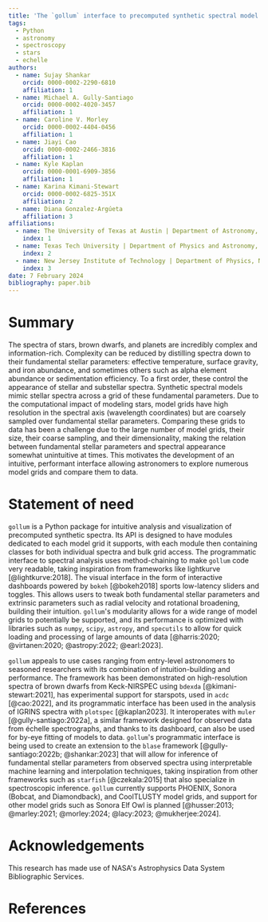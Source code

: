 ```yaml
---
title: 'The `gollum` interface to precomputed synthetic spectral model grids'
tags:
  - Python
  - astronomy
  - spectroscopy
  - stars
  - echelle
authors:
  - name: Sujay Shankar
    orcid: 0000-0002-2290-6810
    affiliation: 1
  - name: Michael A. Gully-Santiago
    orcid: 0000-0002-4020-3457
    affiliation: 1
  - name: Caroline V. Morley
    orcid: 0000-0002-4404-0456
    affiliation: 1
  - name: Jiayi Cao
    orcid: 0000-0002-2466-3816
    affiliation: 1
  - name: Kyle Kaplan
    orcid: 0000-0001-6909-3856
    affiliation: 1
  - name: Karina Kimani-Stewart
    orcid: 0000-0002-6825-351X
    affiliation: 2
  - name: Diana Gonzalez-Argúeta
    affiliation: 3
affiliations:
  - name: The University of Texas at Austin | Department of Astronomy, Austin, TX, USA
    index: 1
  - name: Texas Tech University | Department of Physics and Astronomy, Lubbock, TX, USA
    index: 2
  - name: New Jersey Institute of Technology | Department of Physics, Newark, NJ, USA
    index: 3
date: 7 February 2024
bibliography: paper.bib
---
```


# Summary

The spectra of stars, brown dwarfs, and planets are incredibly complex and information-rich. Complexity can be reduced by distilling spectra down to their fundamental stellar parameters: effective temperature, surface gravity, and iron abundance, and sometimes others such as alpha element abundance or sedimentation efficiency. To a first order, these control the appearance of stellar and substellar spectra. Synthetic spectral models mimic stellar spectra across a grid of these fundamental parameters. Due to the computational impact of modeling stars, model grids have high resolution in the spectral axis (wavelength coordinates) but are coarsely sampled over fundamental stellar parameters. Comparing these grids to data has been a challenge due to the large number of model grids, their size, their coarse sampling, and their dimensionality, making the relation between fundamental stellar parameters and spectral appearance somewhat unintuitive at times. This motivates the development of an intuitive, performant interface allowing astronomers to explore numerous model grids and compare them to data.

# Statement of need

`gollum` is a Python package for intuitive analysis and visualization of precomputed synthetic spectra. Its API is designed to have modules dedicated to each model grid it supports, with each module then containing classes for both individual spectra and bulk grid access. The programmatic interface to spectral analysis uses method-chaining to make `gollum` code very readable, taking inspiration from frameworks like lightkurve [@lightkurve:2018]. The visual interface in the form of interactive dashboards powered by `bokeh` [@bokeh2018] sports low-latency sliders and toggles. This allows users to tweak both fundamental stellar parameters and extrinsic parameters such as radial velocity and rotational broadening, building their intuition. `gollum`'s modularity allows for a wide range of model grids to potentially be supported, and its performance is optimized with libraries such as `numpy`, `scipy`, `astropy`, and `specutils` to allow for quick loading and processing of large amounts of data [@harris:2020; @virtanen:2020; @astropy:2022; @earl:2023].

`gollum` appeals to use cases ranging from entry-level astronomers to seasoned researchers with its combination of intuition-building and performance. The framework has been demonstrated on high-resolution spectra of brown dwarfs from Keck-NIRSPEC using `bdexda` [@kimani-stewart:2021], has experimental support for starspots, used in `acdc` [@cao:2022], and its programmatic interface has been used in the analysis of IGRINS spectra with `plotspec` [@kaplan2023]. It interoperates with `muler` [@gully-santiago:2022a], a similar framework designed for observed data from échelle spectrographs, and thanks to its dashboard, can also be used for by-eye fitting of models to data. `gollum`'s programmatic interface is being used to create an extension to the `blase` framework [@gully-santiago:2022b; @shankar:2023] that will allow for inference of fundamental stellar parameters from observed spectra using interpretable machine learning and interpolation techniques, taking inspiration from other frameworks such as `starfish` [@czekala:2015] that also specialize in spectroscopic inference. `gollum` currently supports PHOENIX, Sonora (Bobcat, and Diamondback), and CoolTLUSTY model grids, and support for other model grids such as Sonora Elf Owl is planned [@husser:2013; @marley:2021; @morley:2024; @lacy:2023; @mukherjee:2024].

# Acknowledgements

This research has made use of NASA's Astrophysics Data System Bibliographic Services.  

# References
